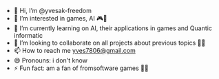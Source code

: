 - 👋 Hi, I’m @yvesak-freedom
- 👀 I’m interested in games, AI 🎮🤖
- 🌱 I’m currently learning on AI, their applications in games and Quantic informatic 
- 💞️ I’m looking to collaborate on all projects about previous topics 🤷‍♂️
- 📫 How to reach me yves7806@gmail.com
- 😄 Pronouns: i don't know
- ⚡ Fun fact: am a fan of fromsoftware games 🐱‍👤

